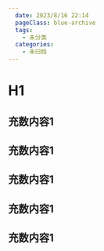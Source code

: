 ```yaml
---
  date: 2023/8/16 22:14
  pageClass: blue-archive
  tags:
    - 未分类
  categories:
    - 未归档
---
```


# H1
## 充数内容1
## 充数内容1
## 充数内容1
## 充数内容1
## 充数内容1
